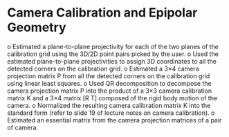 # Camera Calibration and Epipolar Geometry

o Estimated a plane-to-plane projectivity for each of the two planes of the
calibration grid using the 3D/2D point pairs picked by the user.
o Used the estimated plane-to-plane projectivities to assign 3D coordinates
to all the detected corners on the calibration grid.
o Estimated a 3×4 camera projection matrix P from all the detected corners
on the calibration grid using linear least squares.
o Used QR decomposition to decompose the camera projection matrix P
into the product of a 3×3 camera calibration matrix K and a 3×4 matrix [R T] composed
of the rigid body motion of the camera.
o Normalized the resulting camera calibration matrix K into the standard
form (refer to slide 19 of lecture notes on camera calibration).
o Estimated an essential matrix from the camera projection matrices of
a pair of camera.
